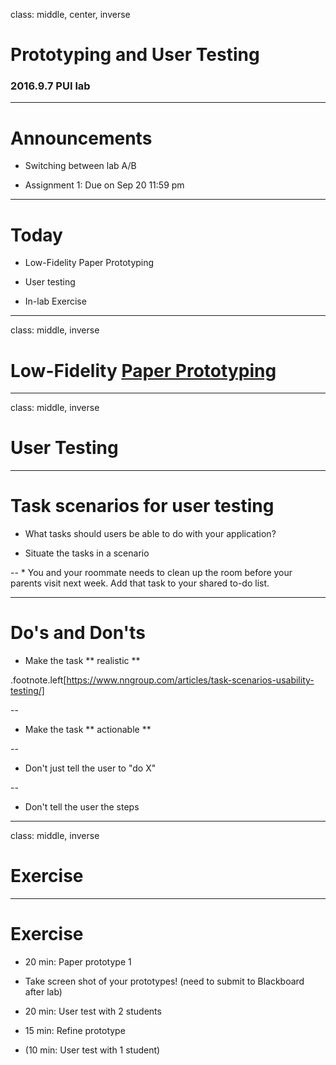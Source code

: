 class: middle, center, inverse

# Prototyping and User Testing #

### 2016.9.7 PUI lab ###

---
# Announcements

- Switching between lab A/B

- Assignment 1: Due on Sep 20 11:59 pm

---

# Today #

- Low-Fidelity Paper Prototyping

- User testing

- In-lab Exercise

---

class: middle, inverse

# Low-Fidelity [Paper Prototyping](https://www.youtube.com/watch?v=_5FGeSQ7DBU)

---
class: middle, inverse

# User Testing

---
# Task scenarios for user testing

* What tasks should users be able to do with your application?

* Situate the tasks in a scenario

--
	* You and your roommate needs to clean up the room before your parents visit next week. Add that task to your shared to-do list.

---
# Do's and Don'ts

* Make the task ** realistic **

.footnote.left[https://www.nngroup.com/articles/task-scenarios-usability-testing/]

--
* Make the task ** actionable **

--

* Don't just tell the user to "do X"

--

* Don't tell the user the steps

---
class: middle, inverse

# Exercise

---
# Exercise

* 20 min: Paper prototype 1
 * Take screen shot of your prototypes! (need to submit to Blackboard after lab)

* 20 min: User test with 2 students

* 15 min: Refine prototype

* (10 min: User test with 1 student)



